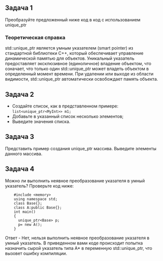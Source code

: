 ## Задача 1

Преобразуйте предложенный ниже код в код с использованием unique_ptr

### Теоретическая справка

std::unique_ptr является умным указателем (smart pointer) из стандартной библиотеки C++, который обеспечивает управление динамической памятью для объектов. Уникальный указатель предоставляет эксклюзивное (единоличное) владение объектом, что означает, что только один std::unique_ptr может владеть объектом в определенный момент времени. При удалении или выходе из области видимости, std::unique_ptr автоматически освобождает память объекта.

## Задача 2
- Создайте список, как в представленном примере: `list<unique_ptr<MyInt>> m1;`
- Добавьте в указанный список несколько элементов;
- Выведите значения списка.


## Задача 3

Представить пример создания unique_ptr массива. Выведите элементы данного массива.


## Задача 4


Можно ли выполнить неявное преобразование указателя в умный указатель? Проверьте код ниже:
``` #include <iostream>
    #include <memory>
    using namespace std;
    class Base{};
    class A:public Base{};
    int main()
    { 
      unique_ptr<Base> p; 
      p= new A();
    }
```

Ответ - Нет, нельзя выполнить неявное преобразование указателя в умный указатель. В приведенном вами коде происходит попытка назначить сырой указатель типа A* в переменную std::unique_ptr<Base>, что вызовет ошибку компиляции.
